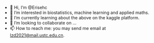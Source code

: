 - 👋 Hi, I’m @Erisehc
- 👀 I’m interested in biostatistics, machine learning and applied maths.
- 🌱 I’m currently learning about the above on the kaggle platform.
- 💞️ I’m looking to collaborate on ...
- 📫 How to reach me: you may send me email at lzd2021@mail.ustc.edu.cn.

<!---
Erisehc/Erisehc is a ✨ special ✨ repository because its `README.md` (this file) appears on your GitHub profile.
You can click the Preview link to take a look at your changes.
--->
